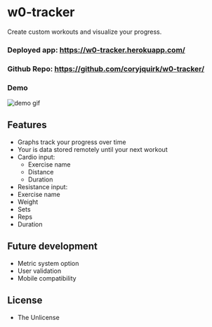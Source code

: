 # w0-tracker
Create custom workouts and visualize your progress.

### Deployed app: https://w0-tracker.herokuapp.com/
### Github Repo: https://github.com/coryjquirk/w0-tracker/
### Demo
<img src="https://coryjquirk.github.io/w0-tracker/demo.gif" alt="demo gif">

## Features
* Graphs track your progress over time
* Your is data stored remotely until your next workout
* Cardio input:
  * Exercise name
  * Distance
  * Duration
 * Resistance input:
  * Exercise name
  * Weight
  * Sets
  * Reps
  * Duration

## Future development
* Metric system option
* User validation
* Mobile compatibility

## License
* The Unlicense
